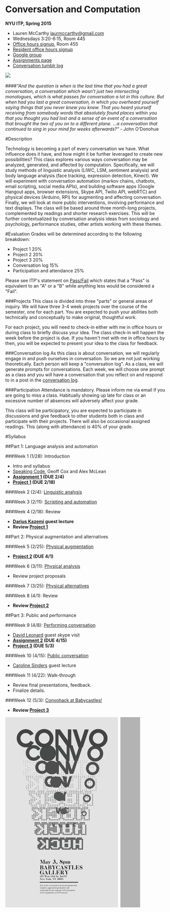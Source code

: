 Conversation and Computation
==============

**NYU ITP, Spring 2015**

* Lauren McCarthy [laurmccarthy@gmail.com](mailto:laurmccarthy@gmail.com)
* Wednesdays 3:20-6:15, Room 445
* [Office hours signup](http://bit.ly/1hECzFK), Room 455
* [Resident office hours signup](https://itp.nyu.edu/inwiki/)
* [Google group](https://groups.google.com/forum/#!forum/convo-comp)
* [Assignments page](https://github.com/lmccart/itp-convo-comp/wiki/Assignments)
* [Conversation tumblr log](http://convocomp.tumblr.com/)

![](http://payload.cargocollective.com/1/2/88505/1701748/talking_machine.jpg)

####_"And the question is when is the last time that you had a great conversation, a conversation which wasn’t just two intersecting monologues, which is what passes for conversation a lot in this culture. But when had you last a great conversation, in which you overheard yourself saying things that you never knew you knew. That you heard yourself receiving from somebody words that absolutely found places within you that you thought you had lost and a sense of an event of a conversation that brought the two of you on to a different plane. …a conversation that continued to sing in your mind for weeks afterwards?"_ - John O’Donohue

#Description

Technology is becoming a part of every conversation we have. What influence does it have, and how might it be further leveraged to create new possibilities? This class explores various ways conversation may be analyzed, generated, and affected by computation. Specifically, we will study methods of linguistic analysis (LIWC, LSM, sentiment analysis) and body language analysis (face tracking, expression detection, Kinect). We will experiment with conversation automation (markov chains, chatbots, email scripting, social media APIs), and building software apps (Google Hangout apps, browser extensions, Skype API, Twilio API, webRTC) and physical devices (Arduino, RPi) for augmenting and affecting conversation. Finally, we will look at more public interventions, involving performance and text displays. The class will be based around three month-long projects, complemented by readings and shorter research exercises. This will be further contextualized by conversation analysis ideas from sociology and psychology, performance studies, other artists working with these themes.

#Evaluation
Grades will be determined according to the following breakdown:
* Project 1 20%
* Project 2 20%
* Project 3 20%
* Conversation log 15%
* Participation and attendance 25%

Please see ITP's statement on [Pass/Fail](http://help.itp.nyu.edu/academic-policies/pass-fail) which states that a "Pass" is equivalent to an "A" or a "B" while anything less would be considered a "Fail".

###Projects
This class is divided into three "parts" or general areas of inquiry. We will have three 3-4 week projects over the course of the semester, one for each part. You are expected to push your abilities both technically and conceptually to make original, thoughtful work. 

For each project, you will need to check-in either with me in office hours or during class to briefly discuss your idea. The class check-in will happen the week before the project is due. If you haven't met with me in office hours by then, you will be expected to present your idea to the class for feedback.

###Conversation log
As this class is about conversation, we will regularly engage in and push ourselves in conversation. So we are not just working theoretically. Each person will keep a "conversation log". As a class, we will generate prompts for conversations. Each week, we will choose one prompt as a class and you will have a conversation that you reflect on and respond to in a post in the [conversation log](http://convocomp.tumblr.com/).

###Participation
Attendance is mandatory. Please inform me via email if you are going to miss a class. Habitually showing up late for class or an excessive number of absences will adversely affect your grade.

This class will be participatory, you are expected to participate in discussions and give feedback to other students both in class and participate with their projects. There will also be occasional assigned readings. This (along with attendance) is 40% of your grade.



#Syllabus

##Part 1: Language analysis and automation

###Week 1 (1/28): Introduction
* Intro and syllabus
* [Speaking Code](http://mitpress.mit.edu/books/speaking-code-0), Geoff Cox and Alex McLean
* __[Assignment 1](https://github.com/lmccart/itp-convo-comp/wiki/Assignments#assignment-1-due-24) (DUE 2/4)__
* __[Project 1](https://github.com/lmccart/itp-convo-comp/wiki/Assignments#project-1-due-218) (DUE 2/18)__


###Week 2 (2/4): [Linguistic analysis](https://github.com/lmccart/itp-convo-comp/wiki/Linguistic-analysis)

###Week 3 (2/11): [Scripting and automation](https://github.com/lmccart/itp-convo-comp/wiki/Scripting,-automation,-and-bots)
  
###Week 4 (2/18): Review
* **[Darius Kazemi](http://tinysubversions.com/) guest lecture**
* **Review [Project 1](https://github.com/lmccart/itp-convo-comp/wiki/Assignments#project-1-due-218)**


##Part 2: Physical augmentation and alternatives


###Week 5 (2/25): [Physical augmentation](https://github.com/lmccart/itp-convo-comp/wiki/Physical-augmentation)
* __[Project 2](https://github.com/lmccart/itp-convo-comp/wiki/Assignments#project-2-due-41) (DUE 4/1)__

###Week 6 (3/11): [Physical analysis](https://github.com/lmccart/itp-convo-comp/wiki/Physical-analysis)
* Review project proposals

###Week 7 (3/25): [Physical alternatives](https://github.com/lmccart/itp-convo-comp/wiki/Physical-alternatives)


###Week 8 (4/1): Review
* **Review [Project 2](https://github.com/lmccart/itp-convo-comp/wiki/Assignments#project-2-due-41)**

##Part 3: Public and performance

###Week 9 (4/8): [Performing conversation](https://github.com/lmccart/itp-convo-comp/wiki/Performing-conversation)
* [David Leonard](davidleonard.tv) guest skype visit
* __[Assignment 2](https://github.com/lmccart/itp-convo-comp/wiki/Assignments#assignment-2-due-415) (DUE 4/15)__
* __[Project 3](https://github.com/lmccart/itp-convo-comp/wiki/Assignments#project-3-due-53) (DUE 5/3)__

###Week 10 (4/15): [Public conversation](https://github.com/lmccart/itp-convo-comp/wiki/Public-conversation)
* [Caroline Sinders](http://caroline-sinders.squarespace.com/) guest lecture

###Week 11 (4/22): Walk-through
* Review final presentations, feedback.
* Finalize details.

###Week 12 (5/3): [Convohack at Babycastles!](https://www.facebook.com/events/414351048735876/)
* **Review [Project 3](https://github.com/lmccart/itp-convo-comp/wiki/Assignments#project-3-due-53)**

<a href="http://www.eventbrite.com/e/convohack-tickets-16615625784"><img src="convohack_poster.jpg" height="600"></a>

